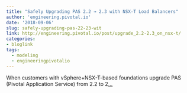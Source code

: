 ```yaml
---
title: "Safely Upgrading PAS 2.2 → 2.3 with NSX-T Load Balancers"
author: 'engineering.pivotal.io'
date: '2018-09-06'
slug: safely-upgrading-pas-22-23-wit
link: http://engineering.pivotal.io/post/upgrade_2.2-2.3_on_nsx-t/
categories:
- bloglink
tags:
  - modeling
  - engineeringpivotalio
---
```


When customers with vSphere+NSX-T-based foundations upgrade PAS (Pivotal Application Service) from 2.2 to 2[... <i class="fas fa-external-link-alt"></i>](http://engineering.pivotal.io/post/upgrade_2.2-2.3_on_nsx-t/)

